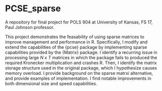 # PCSE_sparse

A repository for final project for POLS 904 at University of Kansas,
FS 17, Paul Johnson professor.

This project demonstrates the feasability of using sparse matrices to
improve management and performance in R. Specifically, I modify and
extend the capabilities of the {pcse} package by implementing sparse
capabilities provided by the {Matrix} package. I identify a recurring
issue in processing large _N x T_ matrices in which the package fails
to produced the required Kronecker multiplication and crashes R. Then,
I identify the matrix storage structure used in the original package,
which I hypothesize causes memory overload. I provide background on
the sparse matrxi alternative, and provide examples of
implementation. I find notable improvements in both dimensional size
and speed capabilities.
